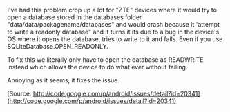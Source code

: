 I've had this problem crop up a lot for "ZTE" devices where it would try to open a database stored in the databases folder "data/data/packagename/databases" and would crash because it 'attempt to write a readonly database" and it turns it its due to a bug in the device's OS where it opens the database, tries to write to it and fails. Even if you use SQLiteDatabase.OPEN_READONLY. 

To fix this we literally only have to open the database as READWRITE instead which allows the device to do what ever without failing.

Annoying as it seems, it fixes the issue.

[Source: http://code.google.com/p/android/issues/detail?id=20341](http://code.google.com/p/android/issues/detail?id=20341)